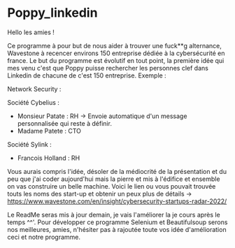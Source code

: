 # Poppy_linkedin

Hello les amies !

Ce programme à pour but de nous aider à trouver une fuck**g alternance, Wavestone à recencer environs 150 entreprise dédiée à la cybersécurité en france.
Le but du programme est évolutif en tout point, la première idée qui mes venu c'est que Poppy puisse rechercher les personnes clef dans Linkedin de chacune de c'est 150 entreprise.
Exemple :

Network Security :

Société Cybelius :
- Monsieur Patate : RH -> Envoie automatique d'un message personnalisée qui reste à définir.
- Madame Patete : CTO

Société Sylink :
- Francois Holland : RH

Vous aurais compris l'idée, désoler de la médiocrité de la présentation et du peu que j'ai coder aujourd'hui mais la pierre et mis à l'édifice et ensemble on vas construire
un belle machine.
Voici le lien ou vous pouvait trouvée touts les noms des start-up et obtenir un peux plus de détails -> https://www.wavestone.com/en/insight/cybersecurity-startups-radar-2022/

Le ReadMe seras mis à jour demain, je vais l'améliorer la je cours après le temps ^^'.
Pour développer ce programme Selenium et Beautifulsoup serons nos meilleures, amies, n'hésiter pas à rajoutée toute vos idée d'amélioration ceci et notre programme.

